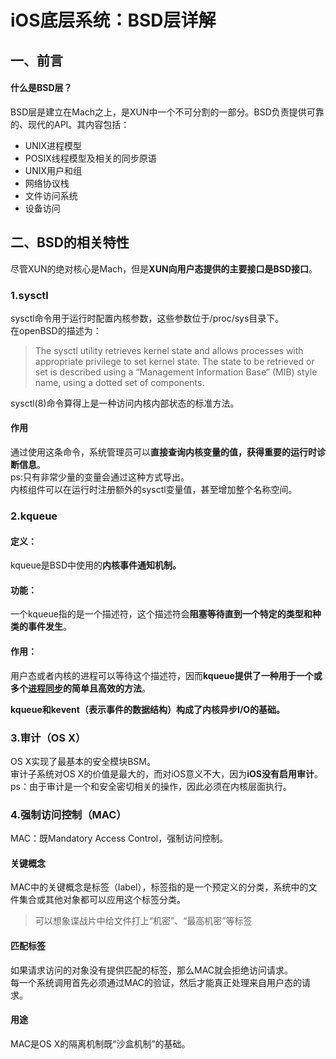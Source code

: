 # iOS底层系统：BSD层详解

## 一、前言

#### 什么是BSD层？

BSD层是建立在Mach之上，是XUN中一个不可分割的一部分。BSD负责提供可靠的、现代的API。其内容包括：
- UNIX进程模型
- POSIX线程模型及相关的同步原语
- UNIX用户和组
- 网络协议栈
- 文件访问系统
- 设备访问

## 二、BSD的相关特性

尽管XUN的绝对核心是Mach，但是**XUN向用户态提供的主要接口是BSD接口**。

### 1.sysctl

sysctl命令用于运行时配置内核参数，这些参数位于/proc/sys目录下。  
在openBSD的描述为：  
> The sysctl utility retrieves kernel state and allows processes with appropriate privilege to set kernel state. The state to be retrieved or set is described using a “Management Information Base” (MIB) style name, using a dotted set of components.  

sysctl(8)命令算得上是一种访问内核内部状态的标准方法。  
#### 作用
通过使用这条命令，系统管理员可以**直接查询内核变量的值，获得重要的运行时诊断信息**。  
ps:只有非常少量的变量会通过这种方式导出。  
内核组件可以在运行时注册额外的sysctl变量值，甚至增加整个名称空间。

### 2.kqueue

#### 定义：
kqueue是BSD中使用的**内核事件通知机制。**

#### 功能：
一个kqueue指的是一个描述符，这个描述符会**阻塞等待直到一个特定的类型和种类的事件发生**。

#### 作用：

用户态或者内核的进程可以等待这个描述符，因而**kqueue提供了一种用于一个或多个<u>进程同步</u>的简单且高效的方法**。    

**kqueue和kevent（表示事件的数据结构）构成了内核异步I/O的基础。**

### 3.审计（OS X）

OS X实现了最基本的安全模块BSM。  
审计子系统对OS X的价值是最大的，而对iOS意义不大，因为**iOS没有启用审计**。  
ps：由于审计是一个和安全密切相关的操作，因此必须在内核层面执行。

### 4.强制访问控制（MAC）

MAC：既Mandatory Access Control，强制访问控制。

#### 关键概念

MAC中的关键概念是标签（label），标签指的是一个预定义的分类，系统中的文件集合或其他对象都可以应用这个标签分类。
> 可以想象谍战片中给文件打上“机密”、“最高机密”等标签

#### 匹配标签

如果请求访问的对象没有提供匹配的标签，那么MAC就会拒绝访问请求。  
每一个系统调用首先必须通过MAC的验证，然后才能真正处理来自用户态的请求。

#### 用途

MAC是OS X的隔离机制既“沙盒机制”的基础。
